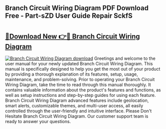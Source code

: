 ## Branch Circuit Wiring Diagram PDF Download Free - Part-sZD User Guide Repair SckfS

# <h2><a href="http://dfpu6r.blite.top/?on=Branch+Circuit+Wiring+Diagram">🔗Download New 👉🔴 Branch Circuit Wiring Diagram</a></h2>

[![Branch Circuit Wiring Diagram download](https://i.imgur.com/lujVjoI.png)](http://dfpu6r.blite.top/?on=Branch+Circuit+Wiring+Diagram)
Greetings and welcome to the user manual for your newly updated Branch Circuit Wiring Diagram. This manual is specifically designed to help you get the most out of your product by providing a thorough explanation of its features, setup, usage, maintenance, and problem-solving. Prior to operating your Branch Circuit Wiring Diagram, take the time to read through this manual thoroughly. It contains valuable information about the product's features and functions, as well as setup instructions and step-by-step guides for using each feature. Branch Circuit Wiring Diagram advanced features include geolocation, smart alerts, customizable themes, and multi-user access, all easily controlled through the user-friendly and intuitive interface. Please Don't Hesitate Branch Circuit Wiring Diagram. Our customer support team is ready to answer your questions.
